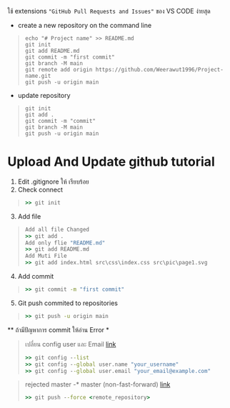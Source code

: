 ใช้ extensions ` "GitHub Pull Requests and Issues" ` ของ VS CODE ง่ายสุด

* create a new repository on the command line
> ```git
> echo "# Project name" >> README.md
> git init
> git add README.md
> git commit -m "first commit"
> git branch -M main
> git remote add origin https://github.com/Weerawut1996/Project-name.git
> git push -u origin main
> ```


* update repository
> ```git
> git init
> git add .
> git commit -m "commit"
> git branch -M main
> git push -u origin main
> ```


# Upload And Update github tutorial
1. Edit .gitignore ให้ เรียบร้อย
2. Check connect
>```cmd
>>> git init  
>```
3. Add file
>```cmd
> Add all file Changed
>>> git add .
> Add only flie "README.md"
>>> git add README.md
> Add Muti File
>>> git add index.html src\css\index.css src\pic\page1.svg
>```
4. Add commit
>```cmd
>>> git commit -m "first commit"
>```
5. Git push commited to repositories
>```cmd
>>> git push -u origin main
>```
** ถ้ามีปัญหาการ commit ให้อ่าน Error *
> <p>เปลี่ยน config user และ Email &#32;<a href="https://bobbyhadz.com/blog/change-git-user-or-github-account-in-vscode" >link</a></p>
>
>```cmd
>>> git config --list
>>> git config --global user.name "your_username"
>>> git config --global user.email "your_email@example.com"
>```

> <p>rejected master -&#42; master (non-fast-forward)&#32;<a href="https://stackoverflow.com/questions/11696295/rejected-master-master-non-fast-forward">link</a></p>
>
>```cmd
>>> git push --force <remote_repository>
>```
